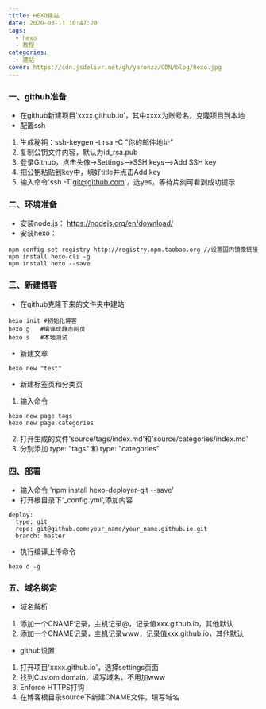 ```yaml
---
title: HEXO建站
date: 2020-03-11 10:47:20
tags: 
  - hexo
  - 教程
categories: 
  - 建站
cover: https://cdn.jsdelivr.net/gh/yaronzz/CDN/blog/hexo.jpg
---
```

### 一、github准备
- 在github新建项目'xxxx.github.io'，其中xxxx为账号名，克隆项目到本地
- 配置ssh
1. 生成秘钥：ssh-keygen -t rsa -C "你的邮件地址"
2. 复制公钥文件内容，默认为id_rsa.pub
3. 登录Github，点击头像->Settings—>SSH keys—>Add SSH key
4. 把公钥粘贴到key中，填好title并点击Add key
5. 输入命令'ssh -T git@github.com'，选yes，等待片刻可看到成功提示


### 二、环境准备
- 安装node.js： https://nodejs.org/en/download/
- 安装hexo：
```
npm config set registry http://registry.npm.taobao.org //设置国内镜像链接
npm install hexo-cli -g
npm install hexo --save
```

### 三、新建博客
- 在github克隆下来的文件夹中建站
```
hexo init #初始化博客
hexo g   #编译成静态网页
hexo s   #本地测试
```

- 新建文章
```
hexo new "test"
```

- 新建标签页和分类页
1. 输入命令
```
hexo new page tags
hexo new page categories
```
2. 打开生成的文件'source/tags/index.md'和'source/categories/index.md'
3. 分别添加 type: "tags" 和 type: "categories"


### 四、部署
- 输入命令 'npm install hexo-deployer-git --save'
- 打开根目录下'_config.yml',添加内容
```
deploy:
  type: git
  repo: git@github.com:your_name/your_name.github.io.git
  branch: master
```
- 执行编译上传命令
```
hexo d -g
```

### 五、域名绑定
- 域名解析
1. 添加一个CNAME记录，主机记录@，记录值xxx.github.io，其他默认
1. 添加一个CNAME记录，主机记录www，记录值xxx.github.io，其他默认

- github设置
1. 打开项目'xxxx.github.io'，选择settings页面
2. 找到Custom domain，填写域名，不用加www
3. Enforce HTTPS打钩
4. 在博客根目录source下新建CNAME文件，填写域名